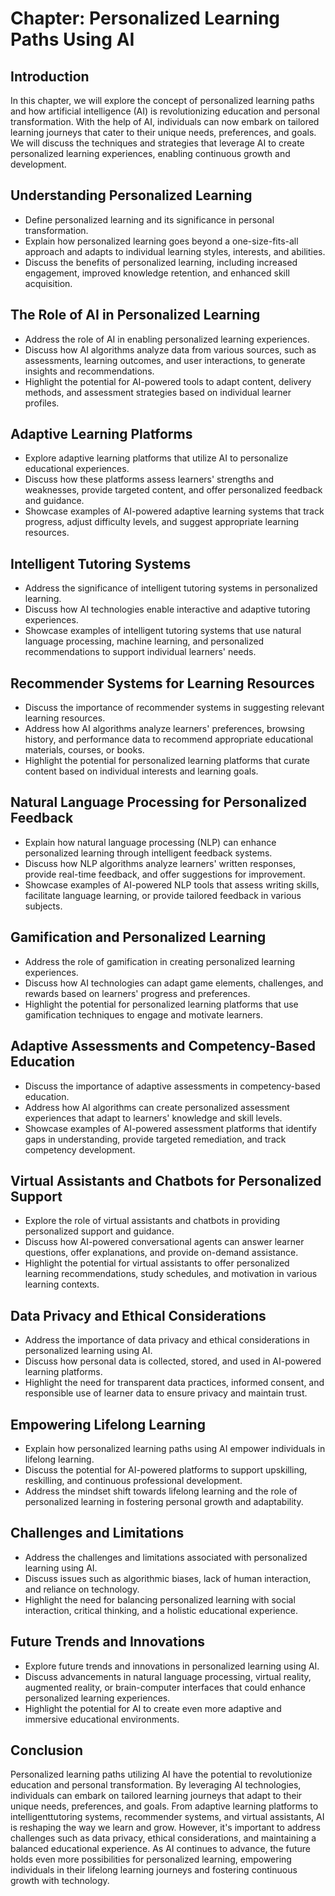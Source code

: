 Chapter: Personalized Learning Paths Using AI
=============================================

Introduction
------------

In this chapter, we will explore the concept of personalized learning paths and how artificial intelligence (AI) is revolutionizing education and personal transformation. With the help of AI, individuals can now embark on tailored learning journeys that cater to their unique needs, preferences, and goals. We will discuss the techniques and strategies that leverage AI to create personalized learning experiences, enabling continuous growth and development.

Understanding Personalized Learning
-----------------------------------

* Define personalized learning and its significance in personal transformation.
* Explain how personalized learning goes beyond a one-size-fits-all approach and adapts to individual learning styles, interests, and abilities.
* Discuss the benefits of personalized learning, including increased engagement, improved knowledge retention, and enhanced skill acquisition.

The Role of AI in Personalized Learning
---------------------------------------

* Address the role of AI in enabling personalized learning experiences.
* Discuss how AI algorithms analyze data from various sources, such as assessments, learning outcomes, and user interactions, to generate insights and recommendations.
* Highlight the potential for AI-powered tools to adapt content, delivery methods, and assessment strategies based on individual learner profiles.

Adaptive Learning Platforms
---------------------------

* Explore adaptive learning platforms that utilize AI to personalize educational experiences.
* Discuss how these platforms assess learners' strengths and weaknesses, provide targeted content, and offer personalized feedback and guidance.
* Showcase examples of AI-powered adaptive learning systems that track progress, adjust difficulty levels, and suggest appropriate learning resources.

Intelligent Tutoring Systems
----------------------------

* Address the significance of intelligent tutoring systems in personalized learning.
* Discuss how AI technologies enable interactive and adaptive tutoring experiences.
* Showcase examples of intelligent tutoring systems that use natural language processing, machine learning, and personalized recommendations to support individual learners' needs.

Recommender Systems for Learning Resources
------------------------------------------

* Discuss the importance of recommender systems in suggesting relevant learning resources.
* Address how AI algorithms analyze learners' preferences, browsing history, and performance data to recommend appropriate educational materials, courses, or books.
* Highlight the potential for personalized learning platforms that curate content based on individual interests and learning goals.

Natural Language Processing for Personalized Feedback
-----------------------------------------------------

* Explain how natural language processing (NLP) can enhance personalized learning through intelligent feedback systems.
* Discuss how NLP algorithms analyze learners' written responses, provide real-time feedback, and offer suggestions for improvement.
* Showcase examples of AI-powered NLP tools that assess writing skills, facilitate language learning, or provide tailored feedback in various subjects.

Gamification and Personalized Learning
--------------------------------------

* Address the role of gamification in creating personalized learning experiences.
* Discuss how AI technologies can adapt game elements, challenges, and rewards based on learners' progress and preferences.
* Highlight the potential for personalized learning platforms that use gamification techniques to engage and motivate learners.

Adaptive Assessments and Competency-Based Education
---------------------------------------------------

* Discuss the importance of adaptive assessments in competency-based education.
* Address how AI algorithms can create personalized assessment experiences that adapt to learners' knowledge and skill levels.
* Showcase examples of AI-powered assessment platforms that identify gaps in understanding, provide targeted remediation, and track competency development.

Virtual Assistants and Chatbots for Personalized Support
--------------------------------------------------------

* Explore the role of virtual assistants and chatbots in providing personalized support and guidance.
* Discuss how AI-powered conversational agents can answer learner questions, offer explanations, and provide on-demand assistance.
* Highlight the potential for virtual assistants to offer personalized learning recommendations, study schedules, and motivation in various learning contexts.

Data Privacy and Ethical Considerations
---------------------------------------

* Address the importance of data privacy and ethical considerations in personalized learning using AI.
* Discuss how personal data is collected, stored, and used in AI-powered learning platforms.
* Highlight the need for transparent data practices, informed consent, and responsible use of learner data to ensure privacy and maintain trust.

Empowering Lifelong Learning
----------------------------

* Explain how personalized learning paths using AI empower individuals in lifelong learning.
* Discuss the potential for AI-powered platforms to support upskilling, reskilling, and continuous professional development.
* Address the mindset shift towards lifelong learning and the role of personalized learning in fostering personal growth and adaptability.

Challenges and Limitations
--------------------------

* Address the challenges and limitations associated with personalized learning using AI.
* Discuss issues such as algorithmic biases, lack of human interaction, and reliance on technology.
* Highlight the need for balancing personalized learning with social interaction, critical thinking, and a holistic educational experience.

Future Trends and Innovations
-----------------------------

* Explore future trends and innovations in personalized learning using AI.
* Discuss advancements in natural language processing, virtual reality, augmented reality, or brain-computer interfaces that could enhance personalized learning experiences.
* Highlight the potential for AI to create even more adaptive and immersive educational environments.

Conclusion
----------

Personalized learning paths utilizing AI have the potential to revolutionize education and personal transformation. By leveraging AI technologies, individuals can embark on tailored learning journeys that adapt to their unique needs, preferences, and goals. From adaptive learning platforms to intelligenttutoring systems, recommender systems, and virtual assistants, AI is reshaping the way we learn and grow. However, it's important to address challenges such as data privacy, ethical considerations, and maintaining a balanced educational experience. As AI continues to advance, the future holds even more possibilities for personalized learning, empowering individuals in their lifelong learning journeys and fostering continuous growth with technology.
